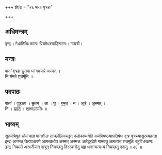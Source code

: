 +++
title = "२६ पाता वृत्रहा"

+++
## अधिमन्त्रम्
इन्द्रः। मेधातिथिः काण्वः प्रियमेधश्चाङ्गिरसः। गायत्री।

## मन्त्रः
पाता॑ वृत्र॒हा सु॒तमा घा॑ गम॒न्नारे अ॒स्मत् ।  
नि य॑मते श॒तमू॑तिः ॥

## पदपाठः
पाता॑ । वृ॒त्र॒ऽहा । सु॒तम् । आ । घ॒ । ग॒म॒त् । न । आ॒रे । अ॒स्मत् ।  
नि । य॒म॒ते॒ । श॒तम्ऽऊ॑तिः ॥

## भाष्यम्
सुतमभिषुतं सोमं पाता पानशीलः ताच्छीलिकस्तृन् नलोकाव्ययेति कर्मणिषष्ठयाःप्रतिषेधः वृत्रः वृत्रस्यासुरस्यहन्ता इन्द्रः आगमत् घेत्यवधारणे आगच्छत्वेव अस्मत् अस्मत्तः आरेदूरदेशे माभवतु आगत्यच शतमूतिः बहुविधरक्षणः इन्द्रः नियमते अस्मदीयान् शत्रून् नियच्छतु तिरस्करोतु यद्वा धनान्यस्मभ्यं नियच्छतु ददातु ॥ २६ ॥